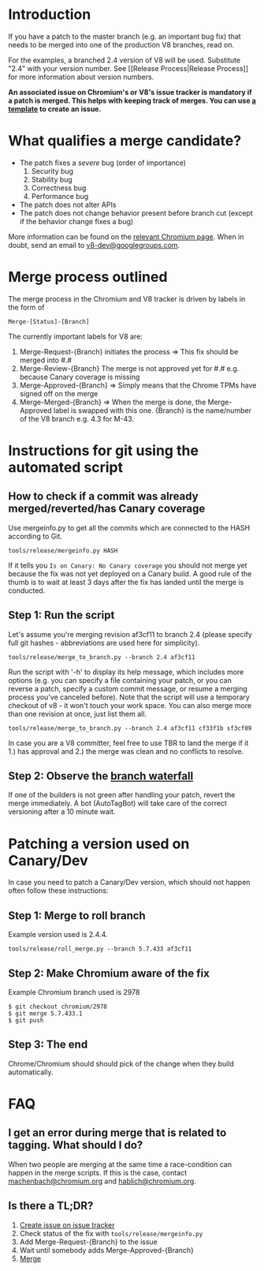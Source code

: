 # Introduction

If you have a patch to the master branch (e.g. an important bug fix) that needs to be merged into one of the production V8 branches, read on.

For the examples, a branched 2.4 version of V8 will be used. Substitute "2.4" with your version number. See [[Release Process|Release Process]] for more information about version numbers.

**An associated issue on Chromium's or V8's issue tracker is mandatory if a patch is merged. This helps with keeping track of merges.
You can use [a template](https://code.google.com/p/v8/issues/entry?template=Merge%20request) to create an issue.**

# What qualifies a merge candidate?

* The patch fixes a *severe* bug (order of importance)
   1. Security bug
   1. Stability bug
   1. Correctness bug
   1. Performance bug
* The patch does not alter APIs
* The patch does not change behavior present before branch cut (except if the behavior change fixes a bug)

More information can be found on the [relevant Chromium page](https://www.chromium.org/developers/the-zen-of-merge-requests). When in doubt, send an email to v8-dev@googlegroups.com.

# Merge process outlined

The merge process in the Chromium and V8 tracker is driven by labels in the form of
```
Merge-[Status]-[Branch]
```
The currently important labels for V8 are:

  1. Merge-Request-{Branch} initiates the process => This fix should be merged into #.#
  1. Merge-Review-{Branch} The merge is not approved yet for #.# e.g. because Canary coverage is missing
  1. Merge-Approved-{Branch} => Simply means that the Chrome TPMs have signed off on the merge
  1. Merge-Merged-{Branch} => When the merge is done, the Merge-Approved label is swapped with this one. {Branch} is the name/number of the V8 branch e.g. 4.3 for M-43.

# Instructions for git using the automated script

## How to check if a commit was already merged/reverted/has Canary coverage

Use mergeinfo.py to get all the commits which are connected to the HASH according to Git.

```
tools/release/mergeinfo.py HASH
```

If it tells you ```Is on Canary: No Canary coverage``` you should not merge yet because the fix was not yet deployed on a Canary build. A good rule of the thumb is to wait at least 3 days after the fix has landed until the merge is conducted.

## Step 1: Run the script

Let's assume you're merging revision af3cf11 to branch 2.4 (please specify full git hashes - abbreviations are used here for simplicity).

```
tools/release/merge_to_branch.py --branch 2.4 af3cf11
```

Run the script with '-h' to display its help message, which includes more options (e.g. you can specify a file containing your patch, or you can reverse a patch, specify a custom commit message, or resume a merging process you've canceled before). Note that the script will use a temporary checkout of v8 - it won't touch your work space.
You can also merge more than one revision at once, just list them all.

```
tools/release/merge_to_branch.py --branch 2.4 af3cf11 cf33f1b sf3cf09
```

In case you are a V8 committer, feel free to use TBR to land the merge if it 1.) has approval and 2.) the merge was clean and no conflicts to resolve.

## Step 2: Observe the [branch waterfall](https://build.chromium.org/p/client.v8.branches/console)

If one of the builders is not green after handling your patch, revert the merge immediately. A bot (AutoTagBot) will take care of the correct versioning after a 10 minute wait.

# Patching a version used on Canary/Dev

In case you need to patch a Canary/Dev version, which should not happen often
follow these instructions:

## Step 1: Merge to roll branch
Example version used is 2.4.4.

    tools/release/roll_merge.py --branch 5.7.433 af3cf11

## Step 2: Make Chromium aware of the fix
Example Chromium branch used is 2978

    $ git checkout chromium/2978
    $ git merge 5.7.433.1
    $ git push

## Step 3: The end

Chrome/Chromium should should pick of the change when they build automatically.

# FAQ

## I get an error during merge that is related to tagging. What should I do?
When two people are merging at the same time a race-condition can happen in the merge scripts. If this is the case, contact machenbach@chromium.org and hablich@chromium.org.
## Is there a TL;DR?
  1. [Create issue on issue tracker](https://code.google.com/p/v8/issues/entry?template=Merge%20request)
  1. Check status of the fix with ```tools/release/mergeinfo.py```
  1. Add Merge-Request-{Branch} to the issue
  1. Wait until somebody adds Merge-Approved-{Branch}
  1. [Merge](https://github.com/v8/v8/wiki/Merging-&-Patching#step-1-run-the-script)